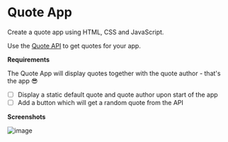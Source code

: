 # Quote App

Create a quote app using HTML, CSS and JavaScript.

Use the [Quote API](https://dummy-apis.netlify.app/api/quote) to get quotes for your app.

**Requirements**

The Quote App will display quotes together with the quote author - that's the app 😎

- [ ] Display a static default quote and quote author upon start of the app
- [ ] Add a button which will get a random quote from the API

**Screenshots**

![image](https://user-images.githubusercontent.com/16404104/126598919-6949f779-ad2c-49e7-a8f1-0aa2b92d17fa.png)
